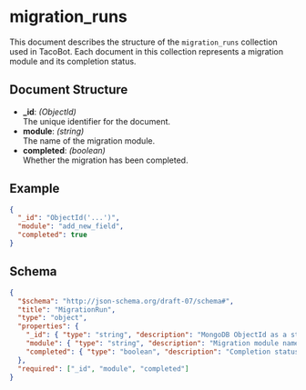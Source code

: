 # migration_runs

This document describes the structure of the `migration_runs` collection used in TacoBot. Each document in this collection represents a migration module and its completion status.

## Document Structure

- **_id**: *(ObjectId)*  
  The unique identifier for the document.
- **module**: *(string)*  
  The name of the migration module.
- **completed**: *(boolean)*  
  Whether the migration has been completed.

## Example

```json
{
  "_id": "ObjectId('...')",
  "module": "add_new_field",
  "completed": true
}
```

## Schema

```json
{
  "$schema": "http://json-schema.org/draft-07/schema#",
  "title": "MigrationRun",
  "type": "object",
  "properties": {
    "_id": { "type": "string", "description": "MongoDB ObjectId as a string" },
    "module": { "type": "string", "description": "Migration module name" },
    "completed": { "type": "boolean", "description": "Completion status" }
  },
  "required": ["_id", "module", "completed"]
}
```
